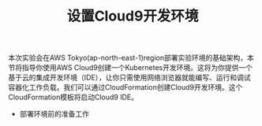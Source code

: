 ﻿---
title: "设置Cloud9开发环境"
chapter: false
weight: 20
---

## 

本次实验会在AWS Tokyo(ap-north-east-1)region部署实验环境的基础架构，本节将指导你使用AWS Cloud9创建一个Kubernetes开发环境。这将为你提供一个基于云的集成开发环境（IDE），让你只需使用网络浏览器就能编写、运行和调试容器化工作负载。我们可以通过CloudFormation创建Cloud9开发环境。这个CloudFormation模板将启动Cloud9 IDE。

* 部署环境前的准备工作

  


